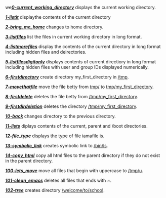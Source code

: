 we[***0-current_working_directory***](./0-current_working_directory  
) displays the current working directory.

[***1-listit***](./1-listit) displaythe contents of the current directory
 
[***2-bring_me_home***](./2-bring_me_home) changes to home directory.

[***3-listfiles***](./3-listfiles) list the files in current working directory in long format.

[***4-listmorefiles***](.4-listmorefiles) display the contents of the current directory in long format including hidden files and deirectories.
 
[***5-listfilesdigitonly***](./5-listfilesdigitonly) displays contents of current directiory in long format including hidden files with user and group IDs displayed numerically.


[***6-firstdirectory***](./6-firstdirectory) create directory my_first_directory in [/tmp]().

[***7-movethatfile***](./7-movethatfile) move the file betty from [tmp/]() to [tmp/my_first_directory]().

[***8-firstdelete***](./8-firstdelete) deletes the file betty from [/tmp/my_first_directory]().

[***9-firstdirdeletion***](./9-firstdirdeletion) deletes the directory [/tmp/my_first_directory]().

[***10-back***](./10-back) changes directory to the previous directory.

[***11-lists***](./11-lists) diplays contents of the current, parent and /boot directories.
 
[***12-file_type***](./12-file_type) displays the type of file iamafile is.

[***13-symbolic_link***](./13-symbolic_link) creates symbolic link to [/bin/ls]().

[***14-copy_html***](./14-copy_html) copy all html files to the parent directory if they do not exist in the parent directory.

[***100-lets_move***](./100-lets_move) move all files that begin with uppercase to [/tmp/u]().

[***101-clean_emacs***](./101-clean_emacs) deletes all files that ends with ~.

[***102-tree***](./102-tree) creates directory [/welcome/to/school]().

